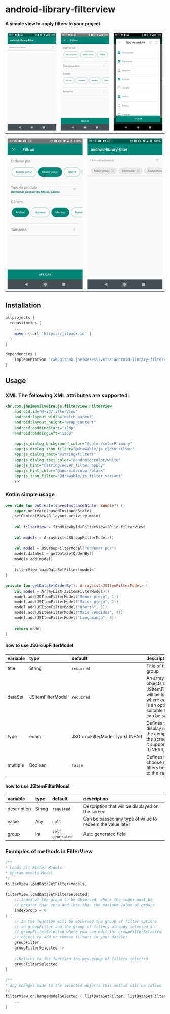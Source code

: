 # android-library-filterview

#### A simple view to apply filters to your project.

<table>
    <td><img src="previews/Screenshot_20190203-231743.png"></td>
    <td><img src="previews/Screenshot_20190203-231750.png"></td>
    <td><img src="previews/Screenshot_20190203-231810.png"></td>

</table>
<table>
    <td><img src="previews/Screenshot_20190203-231829.png"></td>
    <td><img src="previews/Screenshot_20190203-231836.png"></td>
</table>

## Installation

```gradle
allprojects {
  repositories {
    ...
    maven { url 'https://jitpack.io' }
  }
}
```

```gradle
dependencies {
    implementation 'com.github.jheimes-silveira:android-library-filterview:${version}'
}
```


## Usage

### XML **The following XML attributes are supported:**
```xml
<br.com.jheimesilveira.js.filterview.FilterView
    android:id="@+id/filterView"
    android:layout_width="match_parent"
    android:layout_height="wrap_content"
    android:paddingStart="12dp"
    android:paddingLeft="12dp"
    
    app:js_dialog_background_color="@color/colorPrimary"
    app:js_dialog_icon_filter="@drawable/js_close_silver"
    app:js_dialog_text="@string/filters"
    app:js_dialog_text_color="@android:color/white"
    app:js_hint="@string/never_filter_apply"
    app:js_hint_color="@android:color/black"
    app:js_icon_filter="@drawable/js_filter_variant"
    />
```

### Kotlin simple usage

```kotlin
override fun onCreate(savedInstanceState: Bundle?) {
    super.onCreate(savedInstanceState)
    setContentView(R.layout.activity_main)

    val filterView = findViewById<FilterView>(R.id.filterView)

    val models = ArrayList<JSGroupFilterModel>()

    val model = JSGroupFilterModel("Ordenar por")
    model.dataSet = getDataSetOrderBy()
    models.add(model)

    filterView.loadDataSetFilter(models)
}

private fun getDataSetOrderBy(): ArrayList<JSItemFilterModel> {
    val model = ArrayList<JSItemFilterModel>()
    model.add(JSItemFilterModel("Menor preço", 1))
    model.add(JSItemFilterModel("Maior preço", 2))
    model.add(JSItemFilterModel("Oferta", 3))
    model.add(JSItemFilterModel("Mais vendidos", 4))
    model.add(JSItemFilterModel("Lançamanto", 5))

    return model
}
```

#### how to use JSGroupFilterModel
| variable | type | default | description |
|:---|:---|:---|:---|
| title | String |  `required` | Title of the filter group |
| dataSet | JSItemFilterModel |  `required` | An array of objects of type JSItemFilterModel will be loaded where each item is an option of a suitable filter that can be selected |
| type | enum | JSGroupFilterModel.Type.LINEAR | Defines the display mode of the component on the screen, where it supports: `LINEAR, GRID |
| multiple | Boolean |  `false` | Defines if you can choose multiple filters belonging to the same group |

#### how to use JSItemFilterModel
| variable | type | default | description |
|:---|:---|:---|:---|
| description | String |  `required` | Description that will be displayed on the screen |
| value | Any |  `null` | Can be passed any type of value to redeem the value later |
| group | Int | `self generated` | Auto generated field |


### Examples of methods in FilterView

```kotlin
/**
* Loads all Filter Models
* @param models Model
*/
filterView.loadDataSetFilter(models)

filterView.loadDataSetFilterSelected(
    // Index of the group to be Observed, where the index must be
    // greater than zero and less than the maximum value of groups
    indexGroup = 0
) {
    // In the function will be observed the group of filter options
    // in groupFilter and the group of filters already selected in
    // groupFilterSelected where you can edit the groupFilterSelected
    // object to add or remove filters in your dataSet
    groupFilter,
    groupFilterSelected ->

    //Returns to the function the new group of filters selected
    groupFilterSelected
}

/**
* Any changes made to the selected objects this method will be called
*/
filterView.onChangeModelSelected { listDataSetFilter, listDataSetFilterSelected, dataSet ->
    ...
}
```
